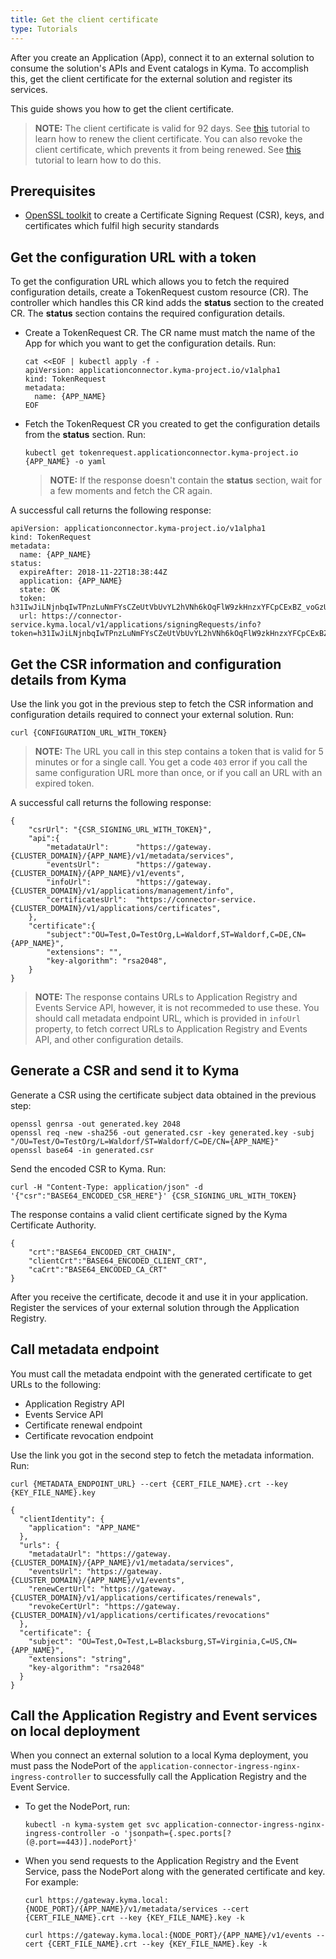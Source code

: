 ```yaml
---
title: Get the client certificate
type: Tutorials
---
```


After you create an Application (App), connect it to an external solution to consume the solution's APIs and Event catalogs in Kyma. To accomplish this, get the client certificate for the external solution and register its services.

This guide shows you how to get the client certificate.

>**NOTE:** The client certificate is valid for 92 days. See [this](#tutorials-renew-the-client-certificate) tutorial to learn how to renew the client certificate. 
You can also revoke the client certificate, which prevents it from being renewed. See [this](#tutorials-revoke-the-client-certificate) tutorial to learn how to do this.

## Prerequisites

- [OpenSSL toolkit](https://www.openssl.org/docs/man1.0.2/apps/openssl.html) to create a Certificate Signing Request (CSR), keys, and certificates which fulfil high security standards

## Get the configuration URL with a token

To get the configuration URL which allows you to fetch the required configuration details, create a TokenRequest custom resource (CR). The controller which handles this CR kind adds the **status** section to the created CR. The **status** section contains the required configuration details.

- Create a TokenRequest CR. The CR name must match the name of the App for which you want to get the configuration details. Run:
  ```
  cat <<EOF | kubectl apply -f -
  apiVersion: applicationconnector.kyma-project.io/v1alpha1
  kind: TokenRequest
  metadata:
    name: {APP_NAME}
  EOF
  ```

- Fetch the TokenRequest CR you created to get the configuration details from the **status** section. Run:
  ```
  kubectl get tokenrequest.applicationconnector.kyma-project.io {APP_NAME} -o yaml
  ```
  >**NOTE:** If the response doesn't contain the **status** section, wait for a few moments and fetch the CR again.

A successful call returns the following response:
  ```
  apiVersion: applicationconnector.kyma-project.io/v1alpha1
  kind: TokenRequest
  metadata:
    name: {APP_NAME}
  status:
    expireAfter: 2018-11-22T18:38:44Z
    application: {APP_NAME}
    state: OK
    token: h31IwJiLNjnbqIwTPnzLuNmFYsCZeUtVbUvYL2hVNh6kOqFlW9zkHnzxYFCpCExBZ_voGzUo6IVS_ExlZd4muQ==
    url: https://connector-service.kyma.local/v1/applications/signingRequests/info?token=h31IwJiLNjnbqIwTPnzLuNmFYsCZeUtVbUvYL2hVNh6kOqFlW9zkHnzxYFCpCExBZ_voGzUo6IVS_ExlZd4muQ==
  ```

## Get the CSR information and configuration details from Kyma

Use the link you got in the previous step to fetch the CSR information and configuration details required to connect your external solution. Run:

```
curl {CONFIGURATION_URL_WITH_TOKEN}
```
>**NOTE:** The URL you call in this step contains a token that is valid for 5 minutes or for a single call. You get a code `403` error if you call the same configuration URL more than once, or if you call an URL with an expired token.

A successful call returns the following response:
```
{
    "csrUrl": "{CSR_SIGNING_URL_WITH_TOKEN}",
    "api":{
        "metadataUrl":      "https://gateway.{CLUSTER_DOMAIN}/{APP_NAME}/v1/metadata/services",
        "eventsUrl":        "https://gateway.{CLUSTER_DOMAIN}/{APP_NAME}/v1/events",
        "infoUrl":          "https://gateway.{CLUSTER_DOMAIN}/v1/applications/management/info",
        "certificatesUrl":  "https://connector-service.{CLUSTER_DOMAIN}/v1/applications/certificates",
    },
    "certificate":{
        "subject":"OU=Test,O=TestOrg,L=Waldorf,ST=Waldorf,C=DE,CN={APP_NAME}",
        "extensions": "",
        "key-algorithm": "rsa2048",
    }
}
```

> **NOTE:** The response contains URLs to Application Registry and Events Service API, however, it is not recommeded to use these. You should call metadata endpoint URL, which is provided in `infoUrl` property, to fetch correct URLs to Application Registry and Events API, and other configuration details.

## Generate a CSR and send it to Kyma

Generate a CSR using the certificate subject data obtained in the previous step:
```
openssl genrsa -out generated.key 2048
openssl req -new -sha256 -out generated.csr -key generated.key -subj "/OU=Test/O=TestOrg/L=Waldorf/ST=Waldorf/C=DE/CN={APP_NAME}"
openssl base64 -in generated.csr
```

Send the encoded CSR to Kyma. Run:
```
curl -H "Content-Type: application/json" -d '{"csr":"BASE64_ENCODED_CSR_HERE"}' {CSR_SIGNING_URL_WITH_TOKEN}
```

The response contains a valid client certificate signed by the Kyma Certificate Authority.
```
{
    "crt":"BASE64_ENCODED_CRT_CHAIN",
    "clientCrt":"BASE64_ENCODED_CLIENT_CRT",
    "caCrt":"BASE64_ENCODED_CA_CRT"
}
```

After you receive the certificate, decode it and use it in your application. Register the services of your external solution through the Application Registry.

## Call metadata endpoint

You must call the metadata endpoint with the generated certificate to get URLs to the following:

- Application Registry API
- Events Service API
- Certificate renewal endpoint
- Certificate revocation endpoint

Use the link you got in the second step to fetch the metadata information. Run:

```
curl {METADATA_ENDPOINT_URL} --cert {CERT_FILE_NAME}.crt --key {KEY_FILE_NAME}.key
```

```
{
  "clientIdentity": {
    "application": "APP_NAME"
  },
  "urls": {
    "metadataUrl": "https://gateway.{CLUSTER_DOMAIN}/{APP_NAME}/v1/metadata/services",
    "eventsUrl": "https://gateway.{CLUSTER_DOMAIN}/{APP_NAME}/v1/events",
    "renewCertUrl": "https://gateway.{CLUSTER_DOMAIN}/v1/applications/certificates/renewals",
    "revokeCertUrl": "https://gateway.{CLUSTER_DOMAIN}/v1/applications/certificates/revocations"
  },
  "certificate": {
    "subject": "OU=Test,O=Test,L=Blacksburg,ST=Virginia,C=US,CN={APP_NAME}",
    "extensions": "string",
    "key-algorithm": "rsa2048"
  }
}
```

## Call the Application Registry and Event services on local deployment

When you connect an external solution to a local Kyma deployment, you must pass the NodePort of the `application-connector-ingress-nginx-ingress-controller` to successfully call the Application Registry and the Event Service.

- To get the NodePort, run:
  ```
  kubectl -n kyma-system get svc application-connector-ingress-nginx-ingress-controller -o 'jsonpath={.spec.ports[?(@.port==443)].nodePort}'
  ```
- When you send requests to the Application Registry and the Event Service, pass the NodePort along with the generated certificate and key. For example:
  ```
  curl https://gateway.kyma.local:{NODE_PORT}/{APP_NAME}/v1/metadata/services --cert {CERT_FILE_NAME}.crt --key {KEY_FILE_NAME}.key -k
  ```
  ```
  curl https://gateway.kyma.local:{NODE_PORT}/{APP_NAME}/v1/events --cert {CERT_FILE_NAME}.crt --key {KEY_FILE_NAME}.key -k
  ```
